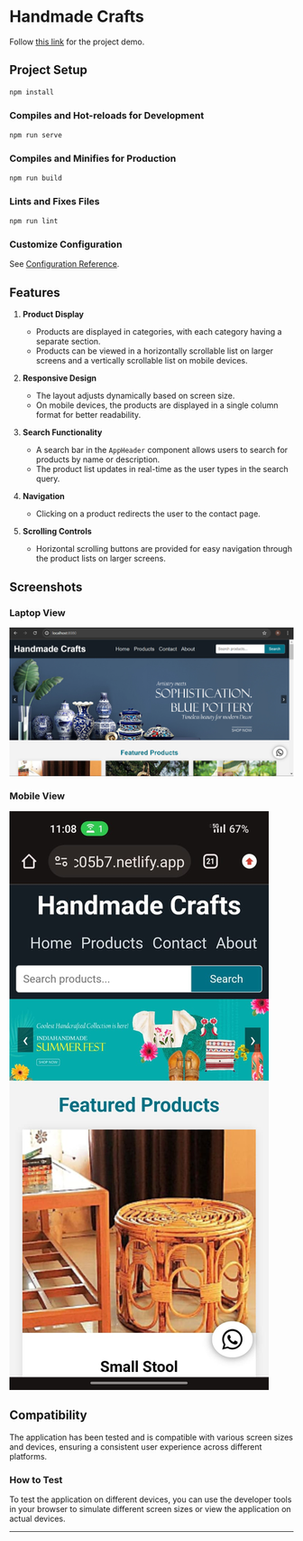 # Handmade Crafts

Follow [this link](https://prismatic-pony-8c05b7.netlify.app/) for the project demo.

## Project Setup

```bash
npm install
```

### Compiles and Hot-reloads for Development

```bash
npm run serve
```

### Compiles and Minifies for Production

```bash
npm run build
```

### Lints and Fixes Files

```bash
npm run lint
```

### Customize Configuration

See [Configuration Reference](https://cli.vuejs.org/config/).

## Features

1. **Product Display**
   - Products are displayed in categories, with each category having a separate section.
   - Products can be viewed in a horizontally scrollable list on larger screens and a vertically scrollable list on mobile devices.

2. **Responsive Design**
   - The layout adjusts dynamically based on screen size. 
   - On mobile devices, the products are displayed in a single column format for better readability.

3. **Search Functionality**
   - A search bar in the `AppHeader` component allows users to search for products by name or description.
   - The product list updates in real-time as the user types in the search query.

4. **Navigation**
   - Clicking on a product redirects the user to the contact page.

5. **Scrolling Controls**
   - Horizontal scrolling buttons are provided for easy navigation through the product lists on larger screens.

## Screenshots

### Laptop View
![Laptop View](/public/laptop_screenshot.png)

### Mobile View
![Mobile View](/public/mobile_screenshot.jpg)

## Compatibility

The application has been tested and is compatible with various screen sizes and devices, ensuring a consistent user experience across different platforms.

### How to Test

To test the application on different devices, you can use the developer tools in your browser to simulate different screen sizes or view the application on actual devices.

---

